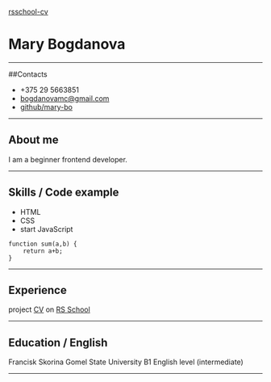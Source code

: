 [rsschool-cv](https://github.com/Mary-Bo/rsschool-cv/cv)

# Mary Bogdanova 
****
##Contacts
+ +375 29 5663851
+ bogdanovamc@gmail.com
+ [github/mary-bo](https://github.com/Mary-Bo)
****
## About me
I am a beginner frontend developer.
****
## Skills / Code example
- HTML
- CSS
- start JavaScript

```
function sum(a,b) {
    return a+b;
}
```
****
## Experience
project [CV](https://github.com/Mary-Bo/rsschool-cv) on [RS School](https://rs.school/) 
****
## Education / English
Francisk Skorina Gomel State University
B1 English level (intermediate)
****